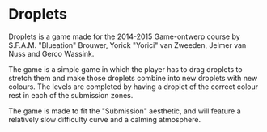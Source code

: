 # Droplets

Droplets is a game made for the 2014-2015 Game-ontwerp course by S.F.A.M. "Blueation" Brouwer, Yorick "Yorici" van Zweeden, Jelmer van Nuss and Gerco Wassink.

The game is a simple game in which the player has to drag droplets to stretch them and make those droplets combine into new droplets with new colours. The levels are completed by having a droplet of the correct colour rest in each of the submission zones.

The game is made to fit the "Submission" aesthetic, and will feature a relatively slow difficulty curve and a calming atmosphere.
